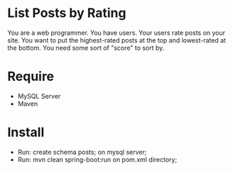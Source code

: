 # List Posts by Rating

You are a web programmer. You have users. Your users rate posts on your site.
You want to put the highest-rated posts at the top and lowest-rated at the bottom.
You need some sort of "score" to sort by.

# Require

- MySQL Server
- Maven

# Install

- Run: create schema posts; on mysql server;
- Run: mvn clean spring-boot:run on pom.xml directory;